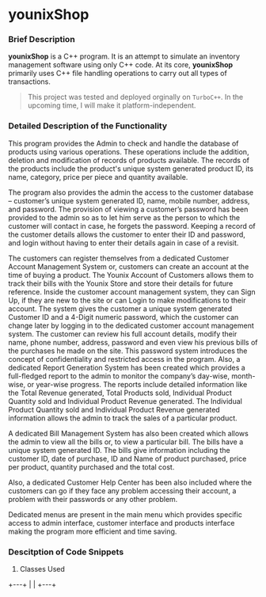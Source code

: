 # younixShop

### Brief Description

**younixShop** is a C++ program. It is an attempt to simulate an inventory management software using only C++ code. At its core, **younixShop** primarily uses C++ file handling operations to carry out all types of transactions.

> This project was tested and deployed orginally on `TurboC++`. In the upcoming time, I will make it platform-independent.

### Detailed Description of the Functionality

This program provides the Admin to check and handle the database of products using various operations. These operations include the addition, deletion and modification of records of products available. The records of the products include the product's unique system generated product ID, its name, category, price per piece and quantity available.

The program also provides the admin the access to the customer database – customer’s unique system generated ID, name, mobile number, address, and password. The provision of viewing a customer’s password has been provided to the admin so as to let him serve as the person to which the customer will contact in case, he forgets the password. Keeping a record of the customer details allows the customer to enter their ID and password, and login without having to enter their details again in case of a revisit.

The customers can register themselves from a dedicated Customer Account Management System or, customers can create an account at the time of buying a product. The Younix Account of Customers allows them to track their bills with the Younix Store and store their details for future reference. Inside the customer account management system, they can Sign Up, if they are new to the site or can Login to make modifications to their account. The system gives the customer a unique system generated Customer ID and a 4-Digit numeric password, which the customer can change later by logging in to the dedicated customer account management system. The customer can review his full account details, modify their name, phone number, address, password and even view his previous bills of the purchases he made on the site. This password system introduces the concept of confidentiality and restricted access in the program.
Also, a dedicated Report Generation System has been created which provides a full-fledged report to the admin to monitor the company’s day-wise, month- wise, or year-wise progress. The reports include detailed information like the Total Revenue generated, Total Products sold, Individual Product Quantity sold and Individual Product Revenue generated. The Individual Product Quantity sold and Individual Product Revenue generated information allows the admin to track the sales of a particular product.

A dedicated Bill Management System has also been created which allows the admin to view all the bills or, to view a particular bill. The bills have a unique system generated ID. The bills give information including the customer ID, date of purchase, ID and Name of product purchased, price per product, quantity purchased and the total cost.

Also, a dedicated Customer Help Center has been also included where the customers can go if they face any problem accessing their account, a problem with their passwords or any other problem.

Dedicated menus are present in the main menu which provides specific access to admin interface, customer interface and products interface making the program more efficient and time saving.

### Descitption of Code Snippets

1. Classes Used

+---+
|   |
+---+